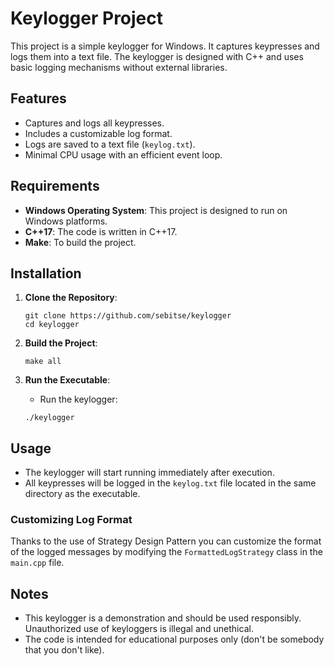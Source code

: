 # Keylogger Project

This project is a simple keylogger for Windows. It captures keypresses and logs them into a text file. The keylogger is designed with C++ and uses basic logging mechanisms without external libraries.

## Features

- Captures and logs all keypresses.
- Includes a customizable log format.
- Logs are saved to a text file (`keylog.txt`).
- Minimal CPU usage with an efficient event loop.

## Requirements

- **Windows Operating System**: This project is designed to run on Windows platforms.
- **C++17**: The code is written in C++17.
- **Make**:  To build the project.

## Installation

1. **Clone the Repository**:
    ```
    git clone https://github.com/sebitse/keylogger
    cd keylogger
    ```

2. **Build the Project**:
    ```
    make all
    ```

3. **Run the Executable**:
    - Run the keylogger:
    ```
    ./keylogger
    ```

## Usage

- The keylogger will start running immediately after execution.
- All keypresses will be logged in the `keylog.txt` file located in the same directory as the executable.

### Customizing Log Format

Thanks to the use of Strategy Design Pattern you can customize the format of the logged messages by modifying the `FormattedLogStrategy` class in the `main.cpp` file. 

## Notes
- This keylogger is a demonstration and should be used responsibly. Unauthorized use of keyloggers is illegal and unethical.
- The code is intended for educational purposes only (don't be somebody that you don't like).
